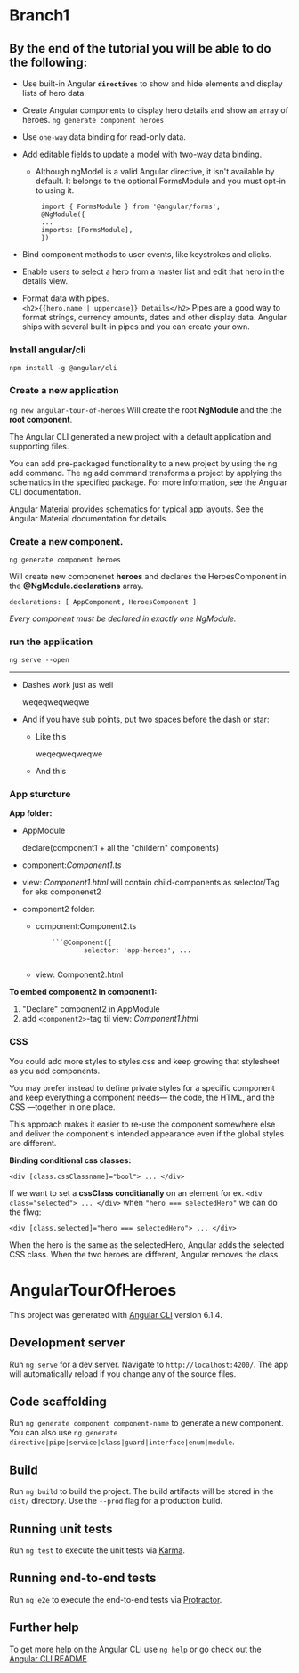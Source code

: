 
# Branch1
## By the end of the tutorial you will be able to do the following:
* Use built-in Angular **`directives`** to show and hide elements and display lists of hero data.

* Create Angular components to display hero details and show an array of heroes.
    `ng generate component heroes`

* Use `one-way` data binding for read-only data.

* Add editable fields to update a model with two-way data binding.
    - Although ngModel is a valid Angular directive, it isn't available by default. It belongs to the optional FormsModule and you must opt-in to using it.
```
        import { FormsModule } from '@angular/forms'; 
        @NgModule({
        ...
        imports: [FormsModule],
        })
```
* Bind component methods to user events, like keystrokes and clicks.

* Enable users to select a hero from a master list and edit that hero in the details view.
    
* Format data with pipes.  
    `<h2>{{hero.name | uppercase}} Details</h2>`
    Pipes are a good way to format strings, currency amounts, dates and other display data. Angular ships with several  built-in pipes and you can create your own.

 
### Install angular/cli
`npm install -g @angular/cli`




### Create a new application
`ng new angular-tour-of-heroes`
Will create the root **NgModule** and the the **root component**.

The Angular CLI generated a new project with a default application and supporting files.

You can add pre-packaged functionality to a new project by using the ng add command. The ng add command transforms a project by applying the schematics in the specified package. For more information, see the Angular CLI documentation.

Angular Material provides schematics for typical app layouts. See the Angular Material documentation for details.


### Create a new component.

`ng generate component heroes`

Will create new componenet **heroes** and declares the HeroesComponent in the **@NgModule.declarations** array.

`
declarations: [
  AppComponent,
  HeroesComponent
]
`

*Every component must be declared in exactly one NgModule.*
 

### run the application
`ng serve --open`


***************************************************************


- Dashes work just as well

  weqeqweqweqwe

- And if you have sub points, put two spaces before the dash or star:
  - Like this
  
    weqeqweqweqwe
    
  - And this
  
  
 
### App sturcture

**App folder:**

- AppModule

  declare(component1 + all the "childern" components)

- component:*Component1.ts*
  
- view: *Component1.html* will contain child-components as selector/Tag for eks componenet2 **<app-heroes></app-heroes>**

- component2 folder:
  
  - component:Component2.ts 

			```@Component({
  					selector: 'app-heroes', ...
      ```

   - view: Component2.html
		
**To embed component2 in component1:**

1. "Declare" component2 in AppModule
2. add `<component2>`-tag til view: *Component1.html*



### CSS
You could add more styles to styles.css and keep growing that stylesheet as you add components.

You may prefer instead to define private styles for a specific component and keep everything a component needs— the code, the HTML, and the CSS —together in one place.

This approach makes it easier to re-use the component somewhere else and deliver the component's intended appearance even if the global styles are different.

**Binding conditional css classes:**

`<div [class.cssClassname]="bool"> ... </div>`

If we want to set a **cssClass conditianally** on an element for ex.  `<div class="selected"> ... </div>` when `"hero === selectedHero"` we can do the flwg:

`<div [class.selected]="hero === selectedHero"> ... </div>`

When the hero is the same as the selectedHero, Angular adds the selected CSS class. When the two heroes are different, Angular removes the class.




# AngularTourOfHeroes


This project was generated with [Angular CLI](https://github.com/angular/angular-cli) version 6.1.4.

## Development server

Run `ng serve` for a dev server. Navigate to `http://localhost:4200/`. The app will automatically reload if you change any of the source files.

## Code scaffolding

Run `ng generate component component-name` to generate a new component. You can also use `ng generate directive|pipe|service|class|guard|interface|enum|module`.

## Build

Run `ng build` to build the project. The build artifacts will be stored in the `dist/` directory. Use the `--prod` flag for a production build.

## Running unit tests

Run `ng test` to execute the unit tests via [Karma](https://karma-runner.github.io).

## Running end-to-end tests

Run `ng e2e` to execute the end-to-end tests via [Protractor](http://www.protractortest.org/).

## Further help

To get more help on the Angular CLI use `ng help` or go check out the [Angular CLI README](https://github.com/angular/angular-cli/blob/master/README.md).
